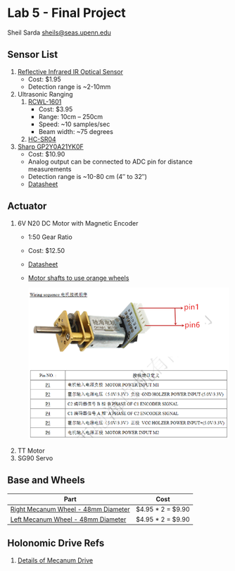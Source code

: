 # Lab 5 - Final Project

Sheil Sarda <sheils@seas.upenn.edu>

## Sensor List

1. [Reflective Infrared IR Optical Sensor](https://www.adafruit.com/product/2349)
    - Cost: $1.95
    - Detection range is ~2-10mm
1. Ultrasonic Ranging
    1. [RCWL-1601](https://www.adafruit.com/product/4007)
        - Cost: $3.95
        - Range: 10cm – 250cm
        - Speed: ~10 samples/sec
        - Beam width: ~75 degrees
    1. [HC-SR04](https://www.adafruit.com/product/3942)
1. [Sharp GP2Y0A21YK0F](https://www.pololu.com/product/136)
    - Cost: $10.90
    - Analog output can be connected to ADC pin for distance measurements
    - Detection range is ~10-80 cm (4″ to 32″)
    - [Datasheet](http://www.socle-tech.com/doc/IC%20Channel%20Product/Sensors/Distance%20Measuring%20Sensor/Analog%20Output/GP2Y0A21YK0F_spec.pdf)


## Actuator

1. 6V N20 DC Motor with Magnetic Encoder  
    - 1:50 Gear Ratio
    - Cost: $12.50
    - [Datasheet](https://www.adafruit.com/product/4638#technical-details)
    - [Motor shafts to use orange wheels](https://www.pololu.com/category/179/motor-shaft-adapters)

        ![Motor Pinout](imgs/motor_pinout.png)
1. TT Motor
1. SG90 Servo

## Base and Wheels

| Part | Cost |
|--|--|
| [Right Mecanum Wheel - 48mm Diameter](https://www.adafruit.com/product/4678)  | $4.95 * 2 = $9.90 |
| [Left Mecanum Wheel - 48mm Diameter](https://www.adafruit.com/product/4679)   | $4.95 * 2 = $9.90 |

## Holonomic Drive Refs

1. [Details of Mecanum Drive](https://www.servomagazine.com/magazine/article/a-look-at-holonomic-locomotion)
